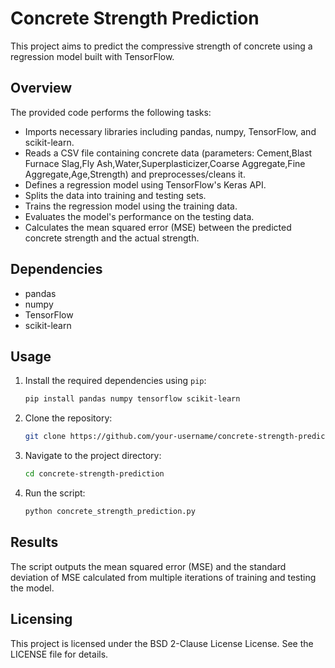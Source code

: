 # Concrete Strength Prediction

This project aims to predict the compressive strength of concrete using a regression model built with TensorFlow.

## Overview

The provided code performs the following tasks:

- Imports necessary libraries including pandas, numpy, TensorFlow, and scikit-learn.
- Reads a CSV file containing concrete data (parameters: Cement,Blast Furnace Slag,Fly Ash,Water,Superplasticizer,Coarse Aggregate,Fine Aggregate,Age,Strength) and preprocesses/cleans it.
- Defines a regression model using TensorFlow's Keras API.
- Splits the data into training and testing sets.
- Trains the regression model using the training data.
- Evaluates the model's performance on the testing data.
- Calculates the mean squared error (MSE) between the predicted concrete strength and the actual strength.

## Dependencies

- pandas
- numpy
- TensorFlow
- scikit-learn

## Usage

1. Install the required dependencies using `pip`:

    ```bash
    pip install pandas numpy tensorflow scikit-learn
    ```

2. Clone the repository:

    ```bash
    git clone https://github.com/your-username/concrete-strength-prediction.git
    ```

3. Navigate to the project directory:

    ```bash
    cd concrete-strength-prediction
    ```

4. Run the script:

    ```bash
    python concrete_strength_prediction.py
    ```

## Results

The script outputs the mean squared error (MSE) and the standard deviation of MSE calculated from multiple iterations of training and testing the model.

## Licensing

This project is licensed under the BSD 2-Clause License License. See the LICENSE file for details.
